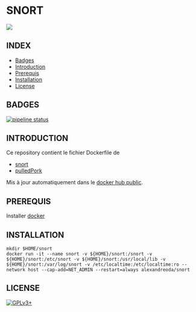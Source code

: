 # SNORT

<img src="https://res-3.cloudinary.com/crunchbase-production/image/upload/c_lpad,h_120,w_120,f_auto,b_white,q_auto:eco/v1480679929/iwzduqxdvnpqxdrmmmn0.png" />


## INDEX

- [Badges](#BADGES)
- [Introduction](#INTRODUCTION)
- [Prerequis](#PREREQUIS)
- [Installation](#INSTALLATION)
- [License](#LICENSE)


## BADGES

[![pipeline status](https://gitlab.com/oda-alexandre/snort/badges/master/pipeline.svg)](https://gitlab.com/oda-alexandre/snort/commits/master)


## INTRODUCTION

Ce repository contient le fichier Dockerfile de

- [snort](https://www.snort.org/)
- [pulledPork](https://github.com/shirkdog/pulledpork)

Mis à jour automatiquement dans le [docker hub public](https://hub.docker.com/r/alexandreoda/snort/).


## PREREQUIS

Installer [docker](https://www.docker.com)


## INSTALLATION

```
mkdir $HOME/snort
docker run -it --name snort -v ${HOME}/snort:/snort -v ${HOME}/snort:/etc/snort -v ${HOME}/snort:/usr/local/lib -v ${HOME}/snort:/var/log/snort -v /etc/localtime:/etc/localtime:ro --network host --cap-add=NET_ADMIN --restart=always alexandreoda/snort
```


## LICENSE

[![GPLv3+](http://gplv3.fsf.org/gplv3-127x51.png)](https://github.com/oda-alexandre/snort/blob/master/LICENSE)
